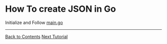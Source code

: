 # How To create JSON in Go

Initialize and Follow [main.go](./main.go)

---
[Back to Contents](../../Readme.md)
[Next Tutorial](../28tut/index.md)